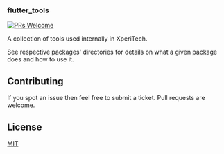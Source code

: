 ### flutter_tools

[![PRs Welcome](https://img.shields.io/badge/PRs-welcome-brightgreen.svg?style=flat-square)](https://makeapullrequest.com)

A collection of tools used internally in XperiTech.

See respective packages' directories for details on what a given package does and how to use it.

## Contributing

If you spot an issue then feel free to submit a ticket. Pull requests are welcome.

## License
[MIT](https://choosealicense.com/licenses/mit/)